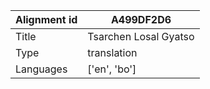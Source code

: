 |Alignment id | A499DF2D6
| --- | --- 
|Title | Tsarchen Losal Gyatso 
|Type | translation
|Languages | ['en', 'bo']